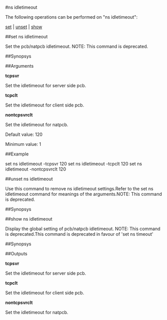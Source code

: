 #ns idletimeout

The following operations can be performed on "ns idletimeout":


[set](#set-ns-idletimeout) | [unset](#unset-ns-idletimeout) | [show](#show-ns-idletimeout)

##set ns idletimeout

Set the pcb/natpcb idletimeout. NOTE: This command is deprecated.


##Synopsys




##Arguments

<b>tcpsvr</b>
Set the idletimeout for server side pcb.

<b>tcpclt</b>
Set the idletimeout for client side pcb.

<b>nontcpsvrclt</b>
Set the idletimeout for natpcb.
Default value: 120
Minimum value: 1



##Example

set ns idletimeout -tcpsvr 120 set ns idletimeout -tcpclt 120 set ns idletimeout -nontcpsvrclt 120

##unset ns idletimeout

Use this command to remove ns idletimeout settings.Refer to the set ns idletimeout command for meanings of the arguments.NOTE: This command is deprecated.


##Synopsys




##show ns idletimeout

Display the global setting of pcb/natpcb idletimeout. NOTE: This command is deprecated.This command is deprecated in favour of 'set ns timeout'


##Synopsys




##Outputs

<b>tcpsvr</b>
Set the idletimeout for server side pcb.

<b>tcpclt</b>
Set the idletimeout for client side pcb.

<b>nontcpsvrclt</b>
Set the idletimeout for natpcb.



